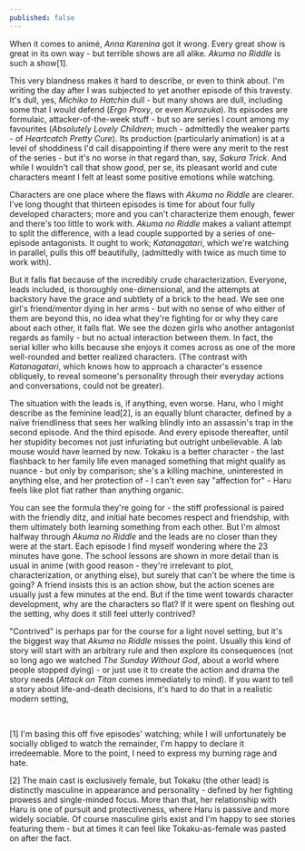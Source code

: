 ```yaml
---
published: false
---
```


When it comes to animé, *Anna Karenina* got it wrong. Every great show is great in its own way - but terrible shows are all alike. *Akuma no Riddle* is such a show[1].

This very blandness makes it hard to describe, or even to think about. I'm writing the day after I was subjected to yet another episode of this travesty. It's dull, yes, *Michiko to Hatchin* dull - but many shows are dull, including some that I would defend (*Ergo Proxy*, or even *Kurozuka*). Its episodes are formulaic, attacker-of-the-week stuff - but so are series I count among my favourites (*Absolutely Lovely Children*; much - admittedly the weaker parts - of *Heartcatch Pretty Cure*).  Its production (particularly animation) is at a level of shoddiness I'd call disappointing if there were any merit to the rest of the series - but it's no worse in that regard than, say, *Sakura Trick*. And while I wouldn't call that show *good*, per se, its pleasant world and cute characters meant I felt at least some positive emotions while watching.

Characters are one place where the flaws with *Akuma no Riddle* are clearer. I've long thought that thirteen episodes is time for about four fully developed characters; more and you can't characterize them enough, fewer and there's too little to work with. *Akuma no Riddle* makes a valiant attempt to split the difference, with a lead couple supported by a series of one-episode antagonists. It ought to work; *Katanagatari*, which we're watching in parallel, pulls this off beautifully, (admittedly with twice as much time to work with).

But it falls flat because of the incredibly crude characterization. Everyone, leads included, is thoroughly one-dimensional, and the attempts at backstory have the grace and subtlety of a brick to the head. We see one girl's friend/mentor dying in her arms - but with no sense of who either of them are beyond this, no idea what they're fighting for or why they care about each other, it falls flat. We see the dozen girls who another antagonist regards as family - but no actual interaction between them. In fact, the serial killer who kills because she enjoys it comes across as one of the more well-rounded and better realized characters. (The contrast with *Katanagatari*, which knows how to approach a character's essence obliquely, to reveal someone's personality through their everyday actions and conversations, could not be greater).

The situation with the leads is, if anything, even worse. Haru, who I might describe as the feminine lead[2], is an equally blunt character, defined by a naïve friendliness that sees her walking blindly into an assassin's trap in the second episode. And the third episode. And every episode thereafter, until her stupidity becomes not just infuriating but outright unbelievable. A lab mouse would have learned by now. Tokaku is a better character - the last flashback to her family life even managed something that might qualify as nuance - but only by comparison; she's a killing machine, uninterested in anything else, and her protection of - I can't even say "affection for" - Haru feels like plot fiat rather than anything organic.

You can see the formula they're going for - the stiff professional is paired with the friendly ditz, and initial hate becomes respect and friendship, with them ultimately both learning something from each other. But I'm almost halfway through *Akuma no Riddle* and the leads are no closer than they were at the start. Each episode I find myself wondering where the 23 minutes have gone. The school lessons are shown in more detail than is usual in anime (with good reason - they're irrelevant to plot, characterization, or anything else), but surely that can't be where the time is going? A friend insists this is an action show, but the action scenes are usually just a few minutes at the end. But if the time went towards character development, why are the characters so flat? If it were spent on fleshing out the setting, why does it still feel utterly contrived? 

"Contrived" is perhaps par for the course for a light novel setting, but it's the biggest way that *Akuma no Riddle* misses the point. Usually this kind of story will start with an arbitrary rule and then explore its consequences (not so long ago we watched *The Sunday Without God*, about a world where people stopped dying) - or just use it to create the action and drama the story needs (*Attack on Titan* comes immediately to mind). If you want to tell a story about life-and-death decisions, it's hard to do that in a realistic modern setting, 

<br />
<p />

[1] I'm basing this off five episodes' watching; while I will unfortunately be socially obliged to watch the remainder, I'm happy to declare it irredeemable. More to the point, I need to express my burning rage and hate.

[2] The main cast is exclusively female, but Tokaku (the other lead) is distinctly masculine in appearance and personality - defined by her fighting prowess and single-minded focus. More than that, her relationship with Haru is one of pursuit and protectiveness, where Haru is passive and more widely sociable. Of course masculine girls exist and I'm happy to see stories featuring them - but at times it can feel like Tokaku-as-female was pasted on after the fact.